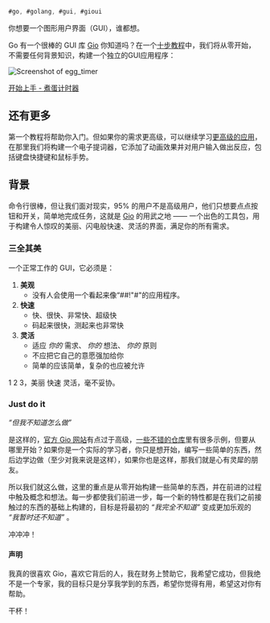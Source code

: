 ```go
#go, #golang, #gui, #gioui
```

你想要一个图形用户界面（GUI），谁都想。

Go 有一个很棒的 GUI 库 [Gio](https://gioui.org/) 你知道吗？在一个[十步教程](https://jonegil.github.io/gui-with-gio/egg_timer/)中，我们将从零开始，不需要任何背景知识，构建一个独立的GUI应用程序：

![Screenshot of egg_timer](egg_timer/egg_timer.gif)

[开始上手 - 煮蛋计时器](https://jonegil.github.io/gui-with-gio/egg_timer/)

## 还有更多

第一个教程将帮助你入门。但如果你的需求更高级，可以继续学习[更高级的应用](https://jonegil.github.io/gui-with-gio/teleprompter/)，在那里我们将构建一个电子提词器，它添加了动画效果并对用户输入做出反应，包括键盘快捷键和鼠标手势。

## 背景

命令行很棒，但让我们面对现实，95% 的用户不是高级用户，他们只想要点点按钮和开关，简单地完成任务，这就是 [Gio](https://gioui.org/) 的用武之地 —— 一个出色的工具包，用于构建令人惊叹的美丽、闪电般快速、灵活的界面，满足你的所有需求。

### 三全其美

一个正常工作的 GUI，它必须是：

1. **美观**
   - 没有人会使用一个看起来像“#$%$#!"#"的应用程序。
2. **快速**
   - 快、很快、非常快、超级快
   - 码起来很快，测起来也非常快
3. **灵活**
   - 适应 _你的_ 需求、 _你的_ 想法、 _你的_ 原则
   - 不应把它自己的意愿强加给你
   - 简单的应该简单，复杂的也应被允许

1 2 3，美丽 快速 灵活，毫不妥协。

### Just do it

_“但我不知道怎么做”_

是这样的，[官方 Gio 网站](https://gioui.org)有点过于高级，[一些不错的仓库](https://github.com/gioui)里有很多示例，但要从哪里开始？如果你是一个实际的学习者，你只是想开始，编写一些简单的东西，然后边学边做（至少对我来说是这样），如果你也是这样，那我们就是心有灵犀的朋友。

所以我们就这么做，这里的重点是从零开始构建一些简单的东西，并在前进的过程中触及概念和想法。每一步都使我们前进一步，每一个新的特性都是在我们之前接触过的东西的基础上构建的，目标是将最初的 _“我完全不知道”_ 变成更加乐观的 _“我暂时还不知道”_ 。

冲冲冲！

#### 声明

我真的很喜欢 Gio，喜欢它背后的人，我在财务上赞助它，我希望它成功，但我绝不是一个专家，我的目标只是分享我学到的东西，希望你觉得有用，希望这对你有帮助。

干杯！
